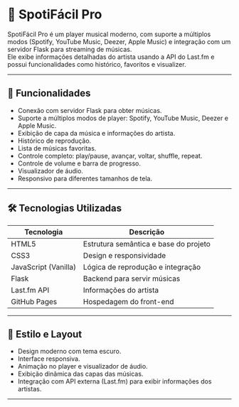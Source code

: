 # 🎵 SpotiFácil Pro

SpotiFácil Pro é um player musical moderno, com suporte a múltiplos modos (Spotify, YouTube Music, Deezer, Apple Music) e integração com um servidor Flask para streaming de músicas.  
Ele exibe informações detalhadas do artista usando a API do Last.fm e possui funcionalidades como histórico, favoritos e visualizer.

---

## 📌 Funcionalidades

- Conexão com servidor Flask para obter músicas.
- Suporte a múltiplos modos de player: Spotify, YouTube Music, Deezer e Apple Music.
- Exibição de capa da música e informações do artista.
- Histórico de reprodução.
- Lista de músicas favoritas.
- Controle completo: play/pause, avançar, voltar, shuffle, repeat.
- Controle de volume e barra de progresso.
- Visualizador de áudio.
- Responsivo para diferentes tamanhos de tela.

---

## 🛠 Tecnologias Utilizadas

| Tecnologia       | Descrição                                      |
|-------------------|------------------------------------------------|
| HTML5             | Estrutura semântica e base do projeto         |
| CSS3              | Design e responsividade                        |
| JavaScript (Vanilla) | Lógica de reprodução e integração           |
| Flask             | Backend para servir músicas                   |
| Last.fm API      | Informações do artista                        |
| GitHub Pages     | Hospedagem do front-end                       |

---

## 🎨 Estilo e Layout

- Design moderno com tema escuro.
- Interface responsiva.
- Animação no player e visualizador de áudio.
- Exibição dinâmica das capas das músicas.
- Integração com API externa (Last.fm) para exibir informações dos artistas.

---
